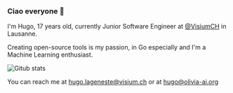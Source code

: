 ### Ciao everyone 👋
I'm Hugo, 17 years old, currently Junior Software Engineer at <a href="https://github.com/VisiumCH">@VisiumCH</a> in Lausanne.

Creating open-source tools is my passion, in Go especially and I'm a Machine Learning enthusiast.

![Gitub stats](https://github-readme-stats.vercel.app/api?username=hugolgst&show_icons=true&count_private=true&line_height=40)


You can reach me at <a href="mailto:hugo.lageneste@visium.ch">hugo.lageneste@visium.ch</a> or at <a href="mailto:hugo@olivia-ai.org">hugo@olivia-ai.org</a>
